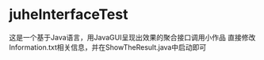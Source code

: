 # juheInterfaceTest
这是一个基于Java语言，用JavaGUI呈现出效果的聚合接口调用小作品
直接修改Information.txt相关信息，并在ShowTheResult.java中启动即可
